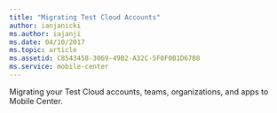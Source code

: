 ```yaml
---
title: "Migrating Test Cloud Accounts"
author: ianjanicki
ms.author: iajanji
ms.date: 04/10/2017
ms.topic: article
ms.assetid: C8543458-3069-49B2-A32C-5F0F0B1D67B8
ms.service: mobile-center
---
```


Migrating your Test Cloud accounts, teams, organizations, and apps to Mobile Center.
